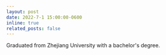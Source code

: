 ```yaml
---
layout: post
date: 2022-7-1 15:00:00-0600
inline: true
related_posts: false
---
```


Graduated from Zhejiang University with a bachelor's degree.

